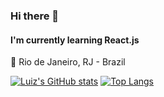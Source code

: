 ### Hi there 👋
#### I'm currently learning React.js


📍 Rio de Janeiro, RJ - Brazil

[![Luiz's GitHub stats](https://github-readme-stats.vercel.app/api?username=lfaires&theme=dark)](https://github.com/lfaires/github-readme-stats)
[![Top Langs](https://github-readme-stats.vercel.app/api/top-langs/?username=lfaires&theme=dark)](https://github.com/lfaires/github-readme-stats)

<!--
**lfaires/lfaires** is a ✨ _special_ ✨ repository because its `README.md` (this file) appears on your GitHub profile.

Here are some ideas to get you started:

- 🔭 I’m currently working on ...
- 🌱 I’m currently learning ...
- 👯 I’m looking to collaborate on ...
- 🤔 I’m looking for help with ...
- 💬 Ask me about ...
- 📫 How to reach me: ...
- 😄 Pronouns: ...
- ⚡ Fun fact: ...
-->
